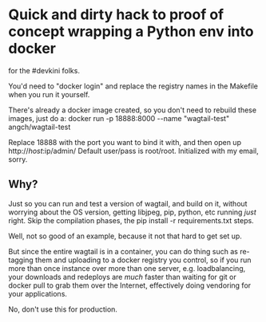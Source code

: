 # Quick and dirty hack to proof of concept wrapping a Python env into docker

for the #devkini folks.

You'd need to "docker login" and replace the registry names in the Makefile when you run it yourself.

There's already a docker image created, so you don't need to rebuild these images, just do a:
  docker run -p 18888:8000 --name "wagtail-test" angch/wagtail-test

Replace 18888 with the port you want to bind it with, and then open up http://$host:$ip/admin/
Default user/pass is root/root. Initialized with my email, sorry.

## Why?

Just so you can run and test a version of wagtail, and build on it, without worrying about the OS version, getting libjpeg, pip, python, etc running *just* right. Skip the compilation phases, the pip install -r requirements.txt steps.

Well, not so good of an example, because it not that hard to get set up.

But since the entire wagtail is in a container, you can do thing such as re-tagging them and uploading to a docker registry you control, so if you run more than once instance over more than one server, e.g. loadbalancing, your downloads and redeploys are *much* faster than waiting for git or docker pull to grab them over the Internet, effectively doing vendoring for your applications.

No, don't use this for production.

